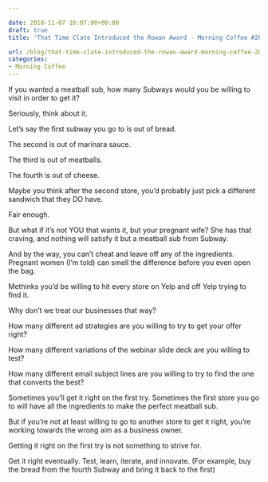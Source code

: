 ```yaml
---

date: 2018-11-07 16:07:00+00:00
draft: true
title: 'That Time Clate Introduced the Rowan Award - Morning Coffee #20'

url: /blog/that-time-clate-introduced-the-rowan-award-morning-coffee-20
categories:
- Morning Coffee
---
```




 


If you wanted a meatball sub, how many Subways would you be willing to visit in order to get it?

Seriously, think about it.

Let’s say the first subway you go to is out of bread.

The second is out of marinara sauce.

The third is out of meatballs.

The fourth is out of cheese.

Maybe you think after the second store, you’d probably just pick a different sandwich that they DO have.

Fair enough.

But what if it’s not YOU that wants it, but your pregnant wife? She has that craving, and nothing will satisfy it but a meatball sub from Subway.

And by the way, you can’t cheat and leave off any of the ingredients. Pregnant women (I’m told) can smell the difference before you even open the bag.

Methinks you’d be willing to hit every store on Yelp and off Yelp trying to find it.

Why don’t we treat our businesses that way?

How many different ad strategies are you willing to try to get your offer right?

How many different variations of the webinar slide deck are you willing to test?

How many different email subject lines are you willing to try to find the one that converts the best?

Sometimes you’ll get it right on the first try. Sometimes the first store you go to will have all the ingredients to make the perfect meatball sub. 

But if you’re not at least willing to go to another store to get it right, you’re working towards the wrong aim as a business owner. 

Getting it right on the first try is not something to strive for.

Get it right eventually. Test, learn, iterate, and innovate. (For example, buy the bread from the fourth Subway and bring it back to the first)
